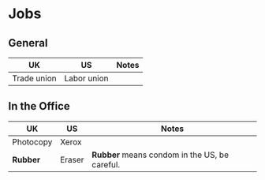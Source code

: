 # Jobs

## General

UK  | US  | Notes
--- | --- | ---
Trade union | Labor union |

## In the Office

UK  | US  | Notes
--- | --- | ---
Photocopy | Xerox |
**Rubber** | Eraser | **Rubber** means condom in the US, be careful.
